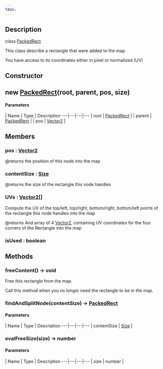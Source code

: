 ```yaml
---
TAGS:
---
```

## Description

class [PackedRect](/classes/2.4/PackedRect)

This class describe a rectangle that were added to the map.

You have access to its coordinates either in pixel or normalized (UV)

## Constructor

## new [PackedRect](/classes/2.4/PackedRect)(root, parent, pos, size)



#### Parameters
 | Name | Type | Description
---|---|---|---
 | root | [PackedRect](/classes/2.4/PackedRect) | 
 | parent | [PackedRect](/classes/2.4/PackedRect) | 
 | pos | [Vector2](/classes/2.4/Vector2) | 
## Members

### pos : [Vector2](/classes/2.4/Vector2)

@returns the position of this node into the map

### contentSize : [Size](/classes/2.4/Size)

@returns the size of the rectangle this node handles

### UVs : [Vector2](/classes/2.4/Vector2)[]

Compute the UV of the top/left, top/right, bottom/right, bottom/left points of the rectangle this node handles into the map

@returns And array of 4 [Vector2](/classes/2.4/Vector2), containing UV coordinates for the four corners of the Rectangle into the map

### isUsed : boolean



## Methods

### freeContent() &rarr; void

Free this rectangle from the map.

Call this method when you no longer need the rectangle to be in the map.
### findAndSplitNode(contentSize) &rarr; [PackedRect](/classes/2.4/PackedRect)



#### Parameters
 | Name | Type | Description
---|---|---|---
 | contentSize | [Size](/classes/2.4/Size) | 

### evalFreeSize(size) &rarr; number



#### Parameters
 | Name | Type | Description
---|---|---|---
 | size | number | 

